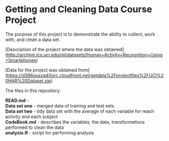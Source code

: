 # Getting and Cleaning Data Course Project

The purpose of this project is to demonstrate the ability to collect, work with, and clean a data set.

[Description of the project where the data was obtained] (http://archive.ics.uci.edu/ml/datasets/Human+Activity+Recognition+Using+Smartphones)

[Data for the project was obtained from] (https://d396qusza40orc.cloudfront.net/getdata%2Fprojectfiles%2FUCI%20HAR%20Dataset.zip)

The files in this repository:

**READ.md** -   
**Data set one** - merged data of training and test sets  
**Data set two** - tidy data set with the average of each variable for reach activity and each subject  
**CodeBook.md** - describes the variables, the data, transformations performed to clean the data  
**analysis.R** - script for performing analysis  

